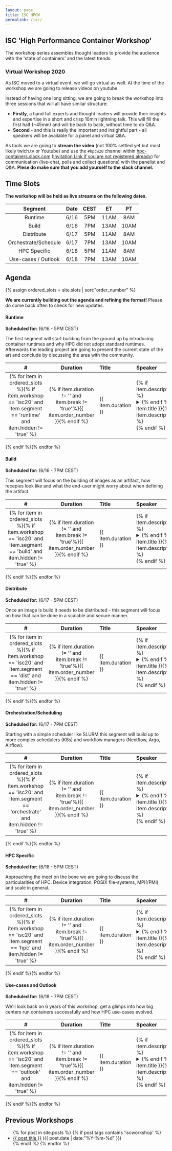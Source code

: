 ```yaml
---
layout: page
title: ISC HPCW
permalink: /isc/
---
```


## ISC 'High Performance Container Workshop'

The workshop series assembles thought leaders to provide the audience with the 'state of containers' and the latest trends.

### Virtual Workshop 2020

As ISC moved to a virtual event, we will go virtual as well. At the time of the workshop we are going to release videos on youtube.

Instead of having one long sitting, we are going to break the workshop into three sessions that will all have similar structure:

* **Firstly**, a hand full experts and thought leaders will provide their insights and expertise in a short and crisp 10min lightning talk. This will fill the first half (~45min) and will be back to back, without time to do Q&A.
* **Second** - and this is really the important and insightful part - all speakers will be available for a panel and virtual Q&A.

As tools we are going to **stream the video** (not 100% settled yet but most likely twich.tv or Youtube) and use the `#hpcw20` channel within [hpc-containers.slack.com](https://hpc-containers.slack.com) ([Invitation Link if you are not registered already](https://join.slack.com/t/hpc-containers/shared_invite/zt-ak9q6jw7-UZgpv7IJua5jCtJ_db_yAQ)) for communication   (live-chat, polls and collect questions) with the panelist and Q&A. 
**Plese do make sure that you add yourself to the slack channel.**

## Time Slots

**The workshop will be held as live streams on the following dates.**

| Segment | Date | CEST | ET | PT |
|:-------:|:----:|:----:|:--:|:--:|
| Runtime | 6/16 |  5PM | 11AM | 8AM |
| Build | 6/16 |  7PM | 13AM | 10AM |
| Distribute | 6/17 |  5PM | 11AM | 8AM |
| Orchestrate/Schedule | 6/17 |  7PM | 13AM | 10AM |
| HPC Specific | 6/18 |  5PM | 11AM | 8AM |
| Use-cases / Outlook | 6/18 |  7PM | 13AM | 10AM |

## Agenda

{% assign ordered_slots = site.slots | sort:"order_number" %}

**We are currently building out the agenda and refining the format!** 
Please do come back often to check for new updates.

#### Runtime 
**Scheduled for:** (6/16 - 5PM CEST)

The first segment will start building from the ground up by introducing container runtimes and why HPC did not adopt standard runtimes. Afterwards the leading project are going to present the current state of the art and conclude by discussing the area with the community.

| # | Duration |  Title                                   | Speaker             |    Company     |
|:-:|:-----:|:-----------------------------------------|:--------------------|:--------------:|
{% for item in ordered_slots %}{% if item.workshop == 'isc20' and item.segment == 'runtime' and item.hidden != 'true' %}| {% if item.duration != '' and item.break != 'true'%}{{ item.order_number }}{% endif %} | {{ item.duration }} | {% if item.description %}<details><summary>{% endif %}{{ item.title }}{% if item.description %}</summary><div class="slot-tiny">{{ item.description }}</div></details>{% endif %} | {{ item.speakers }}  | {{ item.affiliation }} | {% if item.yt %}[Video]({{item.yt}}){% endif %}{% if item.slides and item.yt %}/{% endif %}{% if item.slides %}[Slides](/data/hpcw19/{{item.slides}}){% endif %} |
{% endif %}{% endfor %}

#### Build 
**Scheduled for:** (6/16 - 7PM CEST)

This segment will focus on the building of images as an artifact, how recepies look like and what the end-user might worry about when defining the artifact.


| # | Duration |  Title                                   | Speaker             |    Company     |
|:-:|:-----:|:-----------------------------------------|:--------------------|:--------------:|
{% for item in ordered_slots %}{% if item.workshop == 'isc20' and item.segment == 'build' and item.hidden != 'true' %}| {% if item.duration != '' and item.break != 'true'%}{{ item.order_number }}{% endif %} | {{ item.duration }} | {% if item.description %}<details><summary>{% endif %}{{ item.title }}{% if item.description %}</summary><div class="slot-tiny">{{ item.description }}</div></details>{% endif %} | {{ item.speakers }}  | {{ item.affiliation }} |
{% endif %}{% endfor %}

#### Distribute 

**Scheduled for:** (6/17 - 5PM CEST)

Once an image is build it needs to be distributed - this segment will focus on how that can be done in a scalable and secure manner.

| # | Duration |  Title                                   | Speaker             |    Company     |
|:-:|:-----:|:-----------------------------------------|:--------------------|:--------------:|
{% for item in ordered_slots %}{% if item.workshop == 'isc20' and item.segment == 'dist' and item.hidden != 'true' %}| {% if item.duration != '' and item.break != 'true'%}{{ item.order_number }}{% endif %} | {{ item.duration }} | {% if item.description %}<details><summary>{% endif %}{{ item.title }}{% if item.description %}</summary><div class="slot-tiny">{{ item.description }}</div></details>{% endif %} | {{ item.speakers }}  | {{ item.affiliation }} |
{% endif %}{% endfor %}

#### Orchestration/Scheduling 

**Scheduled for:** (6/17 - 7PM CEST)

Starting with a simple scheduler like SLURM this segment will build up to more complex schedulers (K8s) and workflow managers (Nextflow, Argo, Airflow).

| # | Duration |  Title                                   | Speaker             |    Company     |
|:-:|:-----:|:-----------------------------------------|:--------------------|:--------------:|
{% for item in ordered_slots %}{% if item.workshop == 'isc20' and item.segment == 'orchestrate' and item.hidden != 'true' %}| {% if item.duration != '' and item.break != 'true'%}{{ item.order_number }}{% endif %} | {{ item.duration }} | {% if item.description %}<details><summary>{% endif %}{{ item.title }}{% if item.description %}</summary><div class="slot-tiny">{{ item.description }}</div></details>{% endif %} | {{ item.speakers }}  | {{ item.affiliation }} |
{% endif %}{% endfor %}


#### HPC Specific 

**Scheduled for:** (6/18 - 5PM CEST)

Approaching the meet on the bone we are going to discuss the particularities of HPC. Device integration, POSIX file-systems, MPI(/PMI) and scale in general.

| # | Duration |  Title                                   | Speaker             |    Company     |
|:-:|:-----:|:-----------------------------------------|:--------------------|:--------------:|
{% for item in ordered_slots %}{% if item.workshop == 'isc20' and item.segment == 'hpc' and item.hidden != 'true' %}| {% if item.duration != '' and item.break != 'true'%}{{ item.order_number }}{% endif %} | {{ item.duration }} | {% if item.description %}<details><summary>{% endif %}{{ item.title }}{% if item.description %}</summary><div class="slot-tiny">{{ item.description }}</div></details>{% endif %} | {{ item.speakers }}  | {{ item.affiliation }} |
{% endif %}{% endfor %}

#### Use-cases and Outlook

**Scheduled for:** (6/18 - 7PM CEST)

We'll look back on 6 years of this workshop, get a glimps into how big centers run containers successfully and how HPC use-cases evolved.

| # | Duration |  Title                                   | Speaker             |    Company     |
|:-:|:-----:|:-----------------------------------------|:--------------------|:--------------:|
{% for item in ordered_slots %}{% if item.workshop == 'isc20' and item.segment == 'outlook' and item.hidden != 'true' %}| {% if item.duration != '' and item.break != 'true'%}{{ item.order_number }}{% endif %} | {{ item.duration }} | {% if item.description %}<details><summary>{% endif %}{{ item.title }}{% if item.description %}</summary><div class="slot-tiny">{{ item.description }}</div></details>{% endif %} | {{ item.speakers }}  | {{ item.affiliation }} |
{% endif %}{% endfor %}

## Previous Workshops

<ul class="posts">
{% for post in site.posts %}
  {% if post.tags contains 'iscworkshop' %}
      <div class="post_info">
        <li>
          <a href="{{ post.url }}">{{ post.title }}</a>
          <span>({{ post.date | date:"%Y-%m-%d" }})</span>
        </li>
      </div>
  {% endif %}
{% endfor %}
</ul>
